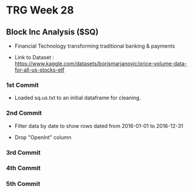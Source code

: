 # TRG Week 28

## Block Inc Analysis ($SQ)

- Financial Technology transforming traditional banking & payments

- Link to Dataset : https://www.kaggle.com/datasets/borismarjanovic/price-volume-data-for-all-us-stocks-etf

### 1st Commit

- Loaded sq.us.txt to an initial dataframe for cleaning.

### 2nd Commit

- Filter data by date to show rows dated from 2016-01-01 to 2016-12-31

- Drop "OpenInt" column

### 3rd Commit

### 4th Commit

### 5th Commit